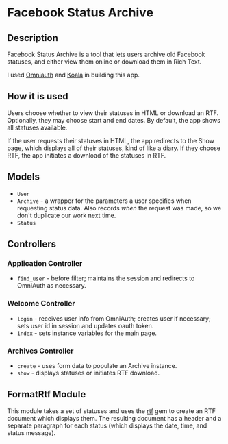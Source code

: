 Facebook Status Archive
=======================

Description
-----------

Facebook Status Archive is a tool that lets users archive old Facebook statuses, and either view them online or download them in Rich Text. 

I used [Omniauth](https://github.com/intridea/omniauth/) and [Koala](https://github.com/arsduo/koala/) in building this app.

How it is used
--------------

Users choose whether to view their statuses in HTML or download an RTF.  Optionally, they may choose start and end dates.  By default, the app shows all statuses available.

If the user requests their statuses in HTML, the app redirects to the Show page, which displays all of their statuses, kind of like a diary.  If they choose RTF, the app initiates a download of the statuses in RTF.

Models
-------------

* `User`
* `Archive` - a wrapper for the parameters a user specifies when requesting status data.  Also records _when_ the request was made, so we don't duplicate our work next time.
* `Status`

Controllers
------------

### Application Controller
* `find_user` - before filter; maintains the session and redirects to OmniAuth as necessary.</ul>
### Welcome Controller
* `login` - receives user info from OmniAuth; creates user if necessary; sets user id in session and updates oauth token.
* `index` - sets instance variables for the main page.</ul>
### Archives Controller
* `create` - uses form data to populate an Archive instance.
* `show` - displays statuses or initiates RTF download.</ul>


FormatRtf Module
----------------
This module takes a set of statuses and uses the [rtf](https://github.com/thechrisoshow/rtf/) gem to create an RTF document which displays them.  The resulting document has a header and a separate paragraph for each status (which displays the date, time, and status message).
